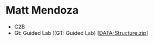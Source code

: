 # Matt Mendoza 
- C2B
- Gt: Guided Lab
  !(GT: Guided Lab) [[DATA-Structure.zip](https://github.com/user-attachments/files/22188005/DATA-Structure.zip)]
